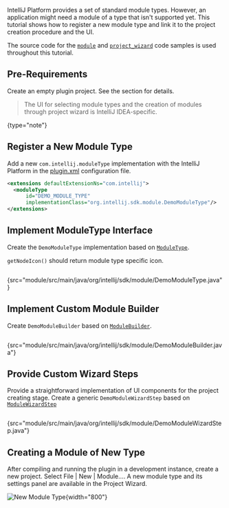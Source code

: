 [//]: # (title: Supporting Module Types)

<!-- Copyright 2000-2022 JetBrains s.r.o. and other contributors. Use of this source code is governed by the Apache 2.0 license that can be found in the LICENSE file. -->

IntelliJ Platform provides a set of standard module types.
However, an application might need a module of a type that isn't supported yet.
This tutorial shows how to register a new module type and link it to the project creation procedure and the UI.

The source code for the [`module`](%gh-sdk-samples%/module) and [`project_wizard`](%gh-sdk-samples%/project_wizard) code samples is used throughout this tutorial.

## Pre-Requirements

Create an empty plugin project.
See the [](gradle_prerequisites.md) section for details.

> The UI for selecting module types and the creation of modules through project wizard is IntelliJ IDEA-specific.
>
{type="note"}

## Register a New Module Type

Add a new `com.intellij.moduleType` implementation with the IntelliJ Platform in the <path>[plugin.xml](plugin_configuration_file.md)</path> configuration file.

```xml
<extensions defaultExtensionNs="com.intellij">
  <moduleType
      id="DEMO_MODULE_TYPE"
      implementationClass="org.intellij.sdk.module.DemoModuleType"/>
</extensions>
```

## Implement ModuleType Interface

Create the `DemoModuleType` implementation based on [`ModuleType`](%gh-ic%/platform/lang-core/src/com/intellij/openapi/module/ModuleType.java).

`getNodeIcon()` should return module type specific icon.

```java
```
{src="module/src/main/java/org/intellij/sdk/module/DemoModuleType.java"}

## Implement Custom Module Builder

Create `DemoModuleBuilder` based on [`ModuleBuilder`](%gh-ic%/platform/lang-core/src/com/intellij/ide/util/projectWizard/ModuleBuilder.java).

```java
```
{src="module/src/main/java/org/intellij/sdk/module/DemoModuleBuilder.java"}

## Provide Custom Wizard Steps

Provide a straightforward implementation of UI components for the project creating stage.
Create a generic `DemoModuleWizardStep` based on [`ModuleWizardStep`](%gh-ic%/platform/lang-core/src/com/intellij/ide/util/projectWizard/ModuleWizardStep.java)

```java
```
{src="module/src/main/java/org/intellij/sdk/module/DemoModuleWizardStep.java"}

## Creating a Module of New Type

After compiling and running the plugin in a development instance, create a new project.
Select <menupath>File | New | Module...</menupath>.
A new module type and its settings panel are available in the Project Wizard.

![New Module Type](new_module_type.png){width="800"}
